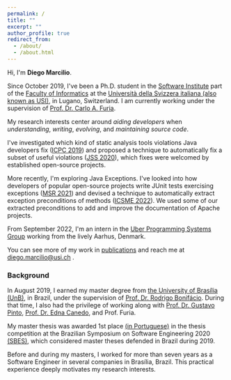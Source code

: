 ```yaml
---
permalink: /
title: ""
excerpt: ""
author_profile: true
redirect_from: 
  - /about/
  - /about.html
---
```


Hi, I'm **Diego Marcilio**.

Since October 2019, I've been a Ph.D. student in the [Software Institute](https://www.si.usi.ch/) part of the [Faculty of Informatics](https://www.inf.usi.ch) at the [Università della Svizzera italiana (also known as USI)](https://www.usi.ch/en), in Lugano, Switzerland. I am currently working under the supervision of [Prof. Dr. Carlo A. Furia](https://bugcounting.net/).

My research interests center around _aiding developers_ when _understanding_, _writing_, _evolving_, and _maintaining source code_.

I've investigated which kind of static analysis tools violations Java developers fix ([ICPC 2019](https://dvmarcilio.github.io/papers/icpc2019.pdf)) and proposed a technique to automatically fix a subset of useful violations  ([JSS 2020](https://dvmarcilio.github.io/papers/jss20-spongebugs.pdf)), which fixes were welcomed by established open-source projects.

More recently, I'm exploring Java Exceptions. I've looked into how developers of popular open-source projects write JUnit tests exercising exceptions ([MSR 2021](https://dvmarcilio.github.io/msr21)) and devised a technique to automatically extract exception preconditions of methods ([ICSME 2022](https://dvmarcilio.github.io/papers/wit-icsme22.pdf)). We used some of our extracted preconditions to add and improve the documentation of Apache projects.

From September 2022, I'm an intern in the [Uber Programming Systems Group](https://www.uber.com/dk/en/about/science/) working from the lively Aarhus, Denmark.

You can see more of my work in [publications](https://dvmarcilio.github.io/publications) and reach me at diego.marcilio@usi.ch .

### Background

In August 2019, I earned my master degree from [the University of Brasília (UnB)](https://international.unb.br/), in Brazil, under the supervision of [Prof. Dr. Rodrigo Bonifácio](https://rbonifacio.github.io/). During that time, I also had the privilege of working along with [Prof. Dr. Gustavo Pinto](https://gustavopinto.org/), [Prof. Dr. Edna Canedo](https://ednacanedo.github.io/), and Prof. Furia.

My master thesis was awarded 1st place [(in Portuguese)](http://ppgi.unb.br/index.php?option=com_content&view=article&id=440:premiomestrado&catid=80&lang=pt&Itemid=489) in the thesis competition at the Brazilian Symposium on Software Engineering 2020 [(SBES)](http://cbsoft2020.imd.ufrn.br/sbes-ctd.php), which considered master theses defended in Brazil during 2019.

Before and during my masters, I worked for more than seven years as a Software Engineer in several companies in Brasília, Brazil.
This practical experience deeply motivates my research interests.
